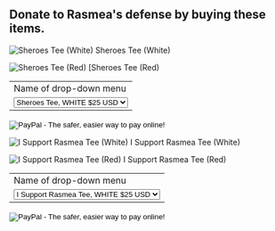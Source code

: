 ## Donate to Rasmea's defense by buying these items.


![Sheroes Tee (White)]({{site.baseurl}}/assets/img/Sheroes_White.jpg)
Sheroes Tee (White)

![Sheroes Tee (Red)]({{site.baseurl}}/assets/img/Sheroes_Red.jpg)
[Sheroes Tee (Red)

<form target="paypal" action="https://www.paypal.com/cgi-bin/webscr" method="post">
<input type="hidden" name="cmd" value="_s-xclick">
<input type="hidden" name="hosted_button_id" value="7M4MVYPVL35KQ">
<table>
<tr><td><input type="hidden" name="on0" value="Name of drop-down menu">Name of drop-down menu</td></tr><tr><td><select name="os0">
	<option value="Option 1">Sheroes Tee, WHITE $25 USD</option>
	<option value="Option 2">Sheroes Tee, RED $25 USD</option>
</select> </td></tr>
</table>
<input type="hidden" name="currency_code" value="USD">
<input type="image" src="https://www.paypal.com/en_US/i/btn/btn_cart_LG.gif" border="0" name="submit" alt="PayPal - The safer, easier way to pay online!">
<img alt="" border="0" src="https://www.paypalobjects.com/en_US/i/scr/pixel.gif" width="1" height="1">
</form>


![I Support Rasmea Tee (White)]({{site.baseurl}}/assets/img/I_Support_Rasmea_white.jpg)
I Support Rasmea Tee (White)

![I Support Rasmea Tee (Red)]({{site.baseurl}}/assets/img/I_Support_Rasmea_red.jpg)
I Support Rasmea Tee (Red)

<form target="paypal" action="https://www.paypal.com/cgi-bin/webscr" method="post">
<input type="hidden" name="cmd" value="_s-xclick">
<input type="hidden" name="hosted_button_id" value="7M4MVYPVL35KQ">
<table>
<tr><td><input type="hidden" name="on0" value="Name of drop-down menu">Name of drop-down menu</td></tr><tr><td><select name="os0">
	<option value="Option 1">I Support Rasmea Tee, WHITE $25 USD</option>
	<option value="Option 2">I Support Rasmea Tee, RED $25 USD</option>
</select> </td></tr>
</table>
<input type="hidden" name="currency_code" value="USD">
<input type="image" src="https://www.paypal.com/en_US/i/btn/btn_cart_LG.gif" border="0" name="submit" alt="PayPal - The safer, easier way to pay online!">
<img alt="" border="0" src="https://www.paypalobjects.com/en_US/i/scr/pixel.gif" width="1" height="1">
</form>
